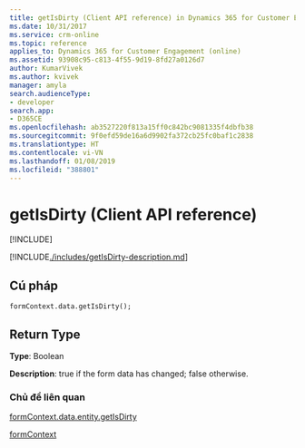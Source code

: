 ```yaml
---
title: getIsDirty (Client API reference) in Dynamics 365 for Customer Engagement| MicrosoftDocs
ms.date: 10/31/2017
ms.service: crm-online
ms.topic: reference
applies_to: Dynamics 365 for Customer Engagement (online)
ms.assetid: 93908c95-c813-4f55-9d19-8fd27a0126d7
author: KumarVivek
ms.author: kvivek
manager: amyla
search.audienceType:
- developer
search.app:
- D365CE
ms.openlocfilehash: ab3527220f813a15ff0c842bc9081335f4dbfb38
ms.sourcegitcommit: 9f0efd59de16a6d9902fa372cb25fc0baf1c2838
ms.translationtype: HT
ms.contentlocale: vi-VN
ms.lasthandoff: 01/08/2019
ms.locfileid: "388801"
---
```

# <a name="getisdirty-client-api-reference"></a>getIsDirty (Client API reference)

[!INCLUDE[](../../../../includes/cc_applies_to_update_9_0_0.md)]

[!INCLUDE[./includes/getIsDirty-description.md](./includes/getIsDirty-description.md)]

## <a name="syntax"></a>Cú pháp

`formContext.data.getIsDirty();`

## <a name="return-type"></a>Return Type

**Type**: Boolean

**Description**: true if the form data has changed; false otherwise.

### <a name="related-topics"></a>Chủ đề liên quan

[formContext.data.entity.getIsDirty](../formContext-data-entity/getIsDirty.md)

[formContext](../../clientapi-form-context.md)

